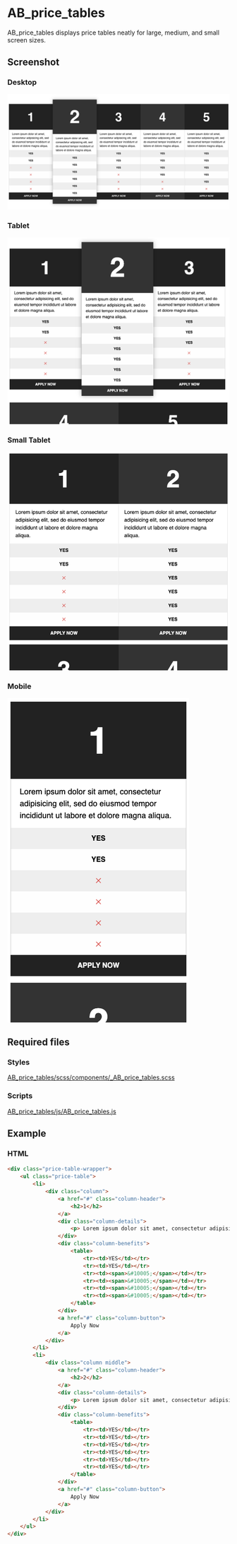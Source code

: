 AB_price_tables
==========

AB_price_tables displays price tables neatly for large, medium, and small screen sizes.

## Screenshot

### Desktop
![Screenshot](/screenshot-desktop.png?raw=true)

### Tablet
![Screenshot](/screenshot-tablet.png?raw=true)

### Small Tablet
![Screenshot](/screenshot-sm-tablet.png?raw=true)

### Mobile
![Screenshot](/screenshot-mobile.png?raw=true)

## Required files

### Styles
[AB_price_tables/scss/components/_AB_price_tables.scss](https://github.com/andybeckmann/AB_price_tables/blob/master/scss/components/_AB_price_tables.scss)

### Scripts
[AB_price_tables/js/AB_price_tables.js](https://github.com/andybeckmann/AB_price_tables/blob/master/js/AB_price_tables.js)

## Example

### HTML
```html
<div class="price-table-wrapper">
    <ul class="price-table">
        <li>
            <div class="column">
                <a href="#" class="column-header">
                    <h2>1</h2>
                </a>
                <div class="column-details">
                    <p> Lorem ipsum dolor sit amet, consectetur adipisicing elit, sed do eiusmod tempor incididunt ut labore et dolore magna aliqua.</p>
                </div>
                <div class="column-benefits">
                    <table>
                        <tr><td>YES</td></tr>
                        <tr><td>YES</td></tr>
                        <tr><td><span>&#10005;</span></td></tr>
                        <tr><td><span>&#10005;</span></td></tr>
                        <tr><td><span>&#10005;</span></td></tr>
                        <tr><td><span>&#10005;</span></td></tr>
                    </table>
                </div>
                <a href="#" class="column-button">
                    Apply Now
                </a>
            </div>
        </li>
        <li>
            <div class="column middle">
                <a href="#" class="column-header">
                    <h2>2</h2>
                </a>
                <div class="column-details">
                    <p> Lorem ipsum dolor sit amet, consectetur adipisicing elit, sed do eiusmod tempor incididunt ut labore et dolore magna aliqua.</p>
                </div>
                <div class="column-benefits">
                    <table>
                        <tr><td>YES</td></tr>
                        <tr><td>YES</td></tr>
                        <tr><td>YES</td></tr>
                        <tr><td>YES</td></tr>
                        <tr><td>YES</td></tr>
                        <tr><td>YES</td></tr>
                    </table>
                </div>
                <a href="#" class="column-button">
                    Apply Now
                </a>
            </div>
        </li>
    </ul>
</div>
```